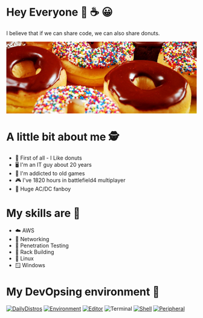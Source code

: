 # Hey Everyone 🍩 ☕ 😀
I believe that if we can share code, we can also share donuts.

![image](donuts.png)

# A little bit about me 🕵

- 🍩 First of all - I Like donuts
- 🖥️ I'm an IT guy about 20 years
- 👾 I'm addicted to old games
- 🎮 I've 1820 hours in battlefield4 multiplayer
- 🎸 Huge AC/DC fanboy

# My skills are 🥷
- :cloud: AWS
- :satellite: Networking
- :key: Penetration Testing
- :department_store: Rack Building
- :penguin: Linux 
- :window: Windows

# My DevOpsing environment 🐧

[![DailyDistros](https://img.shields.io/badge/DailyDistros-Ubuntu+Manjaro-red)](https://ubuntu.com/)
[![Environment](https://img.shields.io/badge/Environment-Gnome+Cinnamon-blue)](https://kde.org/)
[![Editor](https://img.shields.io/badge/Editor-Sublime-yellowgreen)](https://atom.io/)
![Terminal](https://img.shields.io/badge/Terminal--Emulator-Terminator-blue)
[![Shell](https://img.shields.io/badge/Shell-ZSH+P10K-yellowgreen)](https://ohmyz.sh/)
[![Peripheral](https://img.shields.io/badge/Peripheral-Razer-green)](https://www.razer.com/)

<!--
# About repos 🔃
you can also find my repos on my [GitLab](https://gitlab.com/free-doughnuts) account


**free-doughnuts/free-doughnuts** is a ✨ _special_ ✨ repository because its `README.md` (this file) appears on your GitHub profile.

Here are some ideas to get you started:

- 🔭 I’m currently working on ...
- 🌱 I’m currently learning ...
- 👯 I’m looking to collaborate on ...
- 🤔 I’m looking for help with ...
- 💬 Ask me about ...
- 📫 How to reach me: ...
- 😄 Pronouns: ...
- ⚡ Fun fact: ...

-->
